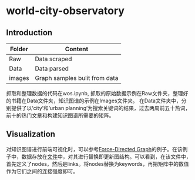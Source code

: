 # world-city-observatory

## Introduction

Folder | Content
------------ | -------------
Raw | Data scraped
Data | Data parsed
images | Graph samples bulit from data

抓取和整理数据的代码在wos.ipynb, 抓取的原始数据示例在Raw文件夹，整理好的书籍在Data文件夹，知识图谱的示例在Images文件夹。
在Data文件夹中，分别提供了以‘city’和‘urban planning’为搜索关键词的结果，过去两周前五十热词，前十的热门文章和构建知识图谱所需要的矩阵。


## Visualization

对知识图谱进行前端可视化时，可以参考<a href="https://observablehq.com/@d3/force-directed-graph">Force-Directed Graph</a>的例子。在该例子中，数据存放在<a href="https://observablehq.com/@d3/force-directed-graph">文件</a>中，对其进行替换即更新图结构。可以看到，在该文件中，首先定义了nodes，然后是links。将nodes替换为keywords，再把矩阵中的数值作为它们之间的连接强度即可。


